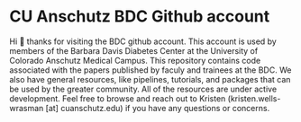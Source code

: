 # CU Anschutz BDC Github account

Hi :wave: thanks for visiting the BDC github account. This account is used by members of the Barbara Davis Diabetes Center at the University of Colorado Anschutz Medical Campus. This repository contains code associated with the papers published by faculy and trainees at the BDC. We also have general resources, like pipelines, tutorials, and packages that can be used by the greater community. All of the resources are under active development. Feel free to browse and reach out to Kristen (kristen.wells-wrasman [at] cuanschutz.edu) if you have any questions or concerns.
